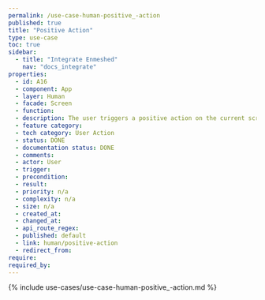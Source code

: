 ```yaml
---
permalink: /use-case-human-positive_-action
published: true
title: "Positive Action"
type: use-case
toc: true
sidebar:
  - title: "Integrate Enmeshed"
    nav: "docs_integrate"
properties:
  - id: A16
  - component: App
  - layer: Human
  - facade: Screen
  - function:
  - description: The user triggers a positive action on the current screen, i.e. a submit or approval . There should be a show/navigation use case before using this use case (to define the screen).
  - feature category:
  - tech category: User Action
  - status: DONE
  - documentation status: DONE
  - comments:
  - actor: User
  - trigger:
  - precondition:
  - result:
  - priority: n/a
  - complexity: n/a
  - size: n/a
  - created_at:
  - changed_at:
  - api_route_regex:
  - published: default
  - link: human/positive-action
  - redirect_from:
require:
required_by:
---
```


{% include use-cases/use-case-human-positive_-action.md %}
